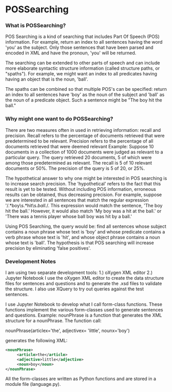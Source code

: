 # POSSearching
### What is POSSearching?

POS Searching is a kind of searching that includes Part Of Speech (POS) information.
For example, return an index to all sentences having the word 'you' as the subject.
Only those sentences that have been parsed and encoded in XML and have the pronoun, 'you'
will be returned.

The searching can be extended to other parts of speech and can include more elaborate syntactic
structure information (called structure paths, or "spaths").  For example, we might want an index to all predicates having having an object
that is the noun, 'ball'.

The spaths can be combined so that multiple POS's can be specified: return an index to all
sentences have 'boy' as the noun of the subject and 'ball' as the noun of a predicate object.
Such a sentence might be "The boy hit the ball."

### Why might one want to do POSSearching?
There are two measures often in used in retrieving information: recall and precision.
Recall refers to the percentage of documents retrieved that were predetermined to be relevant.
Precision refers to the percentage of all documents retrieved that were deemed relevant
Example:  Suppose 10 documents in a collection of 1000 documents were judged as relevant to a particular query.
The query retrieved 20 documents, 5 of which were among those predetermined as relevant.  The recall is 5 of 10 relevant documents
or 50%.  The precision of the query is 5 of 20, or 25%.

The hypothetical answer to why one might be interested in POS searching is to increase search precision.
The 'hypothetical' refers to the fact that this result is yet to be tested.
Without including POS information, erroneous results can be obtained, thus decreasing precision.  For example, suppose we
are interested in all sentences that match the regular expression '/.*boy\s.*hit\s.*ball.*/.
This expression would match the sentence, 'The boy hit the ball.'  However, it would also match
'My boy was a hit at the ball.' or 'There was a tennis player whose ball boy was hit by a ball.'

Using POS Searching, the query would be: find all sentences whose subject contains a noun phrase whose text is 'boy' and whose
predicate contains a verb phrase whose text is 'hit', and whose object phrase contains a noun whose text is 'ball'.
The hypothesis is that POS searching will increase precision by eliminating 'false positives'.

### Development Notes

I am using two separate development tools:
  1.) oXygen XML editor
  2.) Jupyter Notebook
I use the oXygen XML editor to create the data structure files for sentences and questions and to
generate the .xsd files to validate the structure.  I also use XQuery to try out queries against 
the test sentences.

I use Jupyter Notebook to develop what I call form-class functions.  These functions implement the
various form-classes used to generate sentences and questions.  Example: nounPhrase is a function that
generates the XML structure for a nounPhrase.  The function call:

nounPhrase(articlex='the', adjectivex= 'little', nounx='boy')

generates the following XML:
```` xml
<nounPhrase>
     <article>the</article>
     <adjective>little</adjective>
     <noun>boy</noun>
</nounPhrase>
````
 All the form-classes are written as Python functions and are stored in a module file (language.py).
 
 

